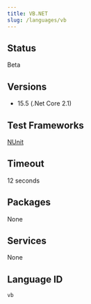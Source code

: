 ```yaml
---
title: VB.NET
slug: /languages/vb
---
```



## Status

Beta

## Versions

- 15.5 (.Net Core 2.1)

## Test Frameworks

[NUnit](http://www.nunit.org/)

## Timeout

12 seconds

## Packages

None

## Services

None

## Language ID

`vb`

